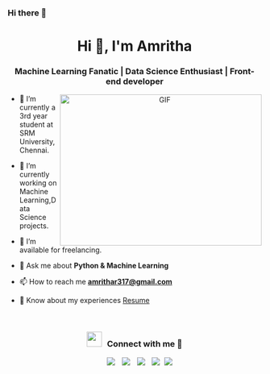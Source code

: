 ### Hi there 👋
<h1 align="center">Hi 👋, I'm Amritha</h1>
<h3 align="center">Machine Learning Fanatic | Data Science Enthusiast | Front-end developer</h3>
<a target="_blank" align="center">
  <img align="right" top="500" height="300" width="400" alt="GIF" src="https://media.giphy.com/media/L1R1tvI9svkIWwpVYr/giphy.gif">
</a>

- 🔭 I’m currently a 3rd year student at SRM University,Chennai.

- 🌱 I’m currently working on Machine Learning,Data Science projects.

- 🤝 I’m available for freelancing.

- 💬 Ask me about **Python & Machine Learning**

- 📫 How to reach me **amrithar317@gmail.com**

- 📄 Know about my experiences <a href="https://github.com/Amritha2207/Resume/blob/main/AMRITHA's%20Resume%20(1).pdf" target="blank">Resume</a>
<br/>
<h3 align="center" > <img src="https://media.giphy.com/media/iY8CRBdQXODJSCERIr/giphy.gif" width="30" height="30" style="margin-right: 10px;">Connect with me 🤝 </h3>

<p align="center">

 <div align="center"  class="icons-social" style="margin-left: 10px;">
        <a style="margin-left: 10px;"  target="_blank" href="https://www.linkedin.com/in/amrithaar/">
			<img src="https://img.icons8.com/doodle/40/000000/linkedin--v2.png"></a>
        <a style="margin-left: 10px;" target="_blank" href="https://github.com/Amritha2207">
		<img src="https://img.icons8.com/doodle/40/000000/github--v1.png"></a>
		<a style="margin-left: 10px;" target="_blank" href="https://stackoverflow.com/users/22655829/amritha-r?tab=profile">
				<img src="https://img.icons8.com/external-tal-revivo-color-tal-revivo/40/000000/external-stack-overflow-is-a-question-and-answer-site-for-professional-logo-color-tal-revivo.png"></a>    
		<a style="margin-left: 10px;" target="_blank" href="https://twitter.com/ra2111003023177">
			<img src="https://img.icons8.com/doodle/1x/twitter-squared--v2.png" ></a>
		<a style="margin-left: 5px;" target="_blank" href="https://github.com/Amritha2207/Resume/blob/main/AMRITHA's%20Resume%20(1).pdf">
					<img src="https://img.icons8.com/plasticine/0.5x/resume.png" ></a>
      </div>

</p>



<!--
**Amritha2207/Amritha2207** is a ✨ _special_ ✨ repository because its `README.md` (this file) appears on your GitHub profile.

Here are some ideas to get you started:

- 🔭 I’m currently working on ...
- 🌱 I’m currently learning ...
- 👯 I’m looking to collaborate on ...
- 🤔 I’m looking for help with ...
- 💬 Ask me about ...
- 📫 How to reach me: ...
- 😄 Pronouns: ...
- ⚡ Fun fact: ...
-->
